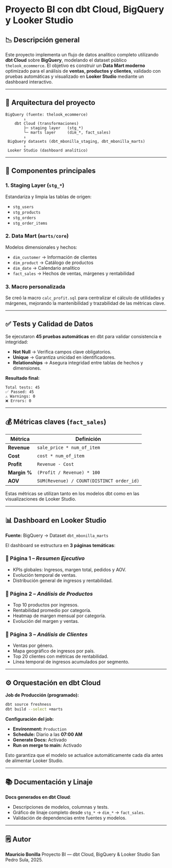 # Proyecto BI con dbt Cloud, BigQuery y Looker Studio

## 📉 Descripción general

Este proyecto implementa un flujo de datos analítico completo utilizando **dbt Cloud** sobre **BigQuery**, modelando el dataset público `thelook_ecommerce`.
El objetivo es construir un **Data Mart moderno** optimizado para el análisis de **ventas, productos y clientes**, validado con pruebas automáticas y visualizado en **Looker Studio** mediante un dashboard interactivo.

---

## 🔄 Arquitectura del proyecto

```
BigQuery (fuente: thelook_ecommerce)
        ↓
    dbt Cloud (transformaciones)
        ├─ staging layer   (stg_*)
        └─ marts layer     (dim_*, fact_sales)
        ↓
 BigQuery datasets (dbt_mbonilla_staging, dbt_mbonilla_marts)
        ↓
 Looker Studio (dashboard analítico)
```

---

## 🔧 Componentes principales

### **1. Staging Layer (`stg_*`)**

Estandariza y limpia las tablas de origen:

- `stg_users`
- `stg_products`
- `stg_orders`
- `stg_order_items`

### **2. Data Mart (`marts/core`)**

Modelos dimensionales y hechos:

- `dim_customer` → Información de clientes
- `dim_product` → Catálogo de productos
- `dim_date` → Calendario analítico
- `fact_sales` → Hechos de ventas, márgenes y rentabilidad

### **3. Macro personalizada**

Se creó la macro `calc_profit.sql` para centralizar el cálculo de utilidades y márgenes, mejorando la mantenibilidad y trazabilidad de las métricas clave.

---

## ✅ Tests y Calidad de Datos

Se ejecutaron **45 pruebas automáticas** en dbt para validar consistencia e integridad:

- **Not Null** → Verifica campos clave obligatorios.
- **Unique** → Garantiza unicidad en identificadores.
- **Relationships** → Asegura integridad entre tablas de hechos y dimensiones.

**Resultado final:**

```
Total tests: 45
✅ Passed: 45
⚠️ Warnings: 0
❌ Errors: 0
```

---

## 💰 Métricas claves (`fact_sales`)

| Métrica      | Definición                                |
| ------------ | ----------------------------------------- |
| **Revenue**  | `sale_price * num_of_item`                |
| **Cost**     | `cost * num_of_item`                      |
| **Profit**   | `Revenue - Cost`                          |
| **Margin %** | `(Profit / Revenue) * 100`                |
| **AOV**      | `SUM(Revenue) / COUNT(DISTINCT order_id)` |

Estas métricas se utilizan tanto en los modelos dbt como en las visualizaciones de Looker Studio.

---

## 📊 Dashboard en Looker Studio

**Fuente:** BigQuery → Dataset `dbt_mbonilla_marts`

El dashboard se estructura en **3 páginas temáticas**:

### 🔹 Página 1 – _Resumen Ejecutivo_

- KPIs globales: Ingresos, margen total, pedidos y AOV.
- Evolución temporal de ventas.
- Distribución general de ingresos y rentabilidad.

### 🔹 Página 2 – _Análisis de Productos_

- Top 10 productos por ingresos.
- Rentabilidad promedio por categoría.
- Heatmap de margen mensual por categoría.
- Evolución del margen y ventas.

### 🔹 Página 3 – _Análisis de Clientes_

- Ventas por género.
- Mapa geográfico de ingresos por país.
- Top 20 clientes con métricas de rentabilidad.
- Línea temporal de ingresos acumulados por segmento.

---

## ⚙️ Orquestación en dbt Cloud

**Job de Producción (programado):**

```bash
dbt source freshness
dbt build --select +marts
```

**Configuración del job:**

- **Environment:** `Production`
- **Schedule:** Diario a las **07:00 AM**
- **Generate Docs:** Activado
- **Run on merge to main:** Activado

Esto garantiza que el modelo se actualice automáticamente cada día antes de alimentar Looker Studio.

---

## 📚 Documentación y Linaje

**Docs generados en dbt Cloud**:

- Descripciones de modelos, columnas y tests.
- Gráfico de linaje completo desde `stg_*` → `dim_*` → `fact_sales`.
- Validación de dependencias entre fuentes y modelos.

---

## 🗒 Autor

**Mauricio Bonilla**
Proyecto BI — dbt Cloud, BigQuery & Looker Studio
San Pedro Sula, 2025.
